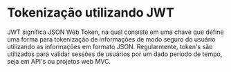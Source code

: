 # Tokenização utilizando JWT

JWT significa JSON Web Token, na qual consiste em uma chave que define uma forma para tokenização de informações de modo seguro do usuário utilizando as informações em formato JSON. Regularmente, token's são utilizados para validar sessões de usuários por um dado período de tempo, seja em API's ou projetos web MVC.